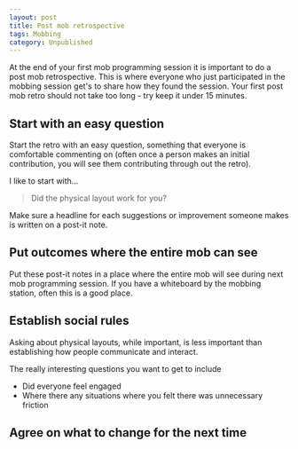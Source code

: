 ```yaml
---
layout: post
title: Post mob retrospective
tags: Mobbing
category: Unpublished
---
```


At the end of your first mob programming session it is important to do a post mob retrospective. This is where everyone who just participated in the mobbing session get's to share how they found the session. Your first post mob retro should not take too long - try keep it under 15 minutes.

## Start with an easy question

Start the retro with an easy question, something that everyone is comfortable commenting on (often once a person makes an initial contribution, you will see them contributing through out the retro).

I like to start with...

> Did the physical layout work for you?

Make sure a headline for each suggestions or improvement someone makes is written on a post-it note.

## Put outcomes where the entire mob can see

Put these post-it notes in a place where the entire mob will see during next mob programming session. If you have a whiteboard by the mobbing station, often this is a good place.

## Establish social rules

Asking about physical layouts, while important, is less important than establishing how people communicate and interact.

The really interesting questions you want to get to include

- Did everyone feel engaged
- Where there any situations where you felt there was unnecessary friction

## Agree on what to change for the next time 


